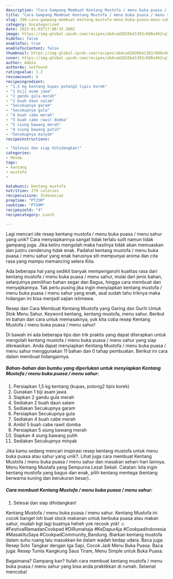 ```yaml
---
description: "Cara Gampang Membuat Kentang Mustofa / menu buka puasa / menu sahur yang Lezat"
title: "Cara Gampang Membuat Kentang Mustofa / menu buka puasa / menu sahur yang Lezat"
slug: 390-cara-gampang-membuat-kentang-mustofa-menu-buka-puasa-menu-sahur-yang-lezat
category: Uncategorized
date: 2023-01-02T17:00:33.300Z
image: https://img-global.cpcdn.com/recipes/ab4cad2826b41393/680x482cq70/kentang-mustofa-menu-buka-puasa-menu-sahur-foto-resep-utama.jpg
hideToc: false
enableToc: true
enableTocContent: false
thumbnail: https://img-global.cpcdn.com/recipes/ab4cad2826b41393/680x482cq70/kentang-mustofa-menu-buka-puasa-menu-sahur-foto-resep-utama.jpg
cover: https://img-global.cpcdn.com/recipes/ab4cad2826b41393/680x482cq70/kentang-mustofa-menu-buka-puasa-menu-sahur-foto-resep-utama.jpg
author: Admin
authorAv: notfound
ratingvalue: 3.2
reviewcount: 9
recipeingredient:
- "1,5 kg kentang kupas potong2 tipis korek"
- "1 biji asam jawa"
- "2 gandu gula merah"
- "2 buah daun salam"
- "Secukupnya garam"
- "Secukupnya gula"
- "4 buah cabe merah"
- "5 buah cabe rawit domba"
- "5 siung bawang merah"
- "4 siung bawang putih"
- "Secukupnya minyak"
recipeinstructions:

- "Selesai dan siap dihidangkan!"
categories:
- Resep
tags:
- kentang
- mustofa
- 

katakunci: kentang mustofa  
nutrition: 279 calories
recipecuisine: Indonesian
preptime: "PT25M"
cooktime: "PT49M"
recipeyield: "4"
recipecategory: Lunch

---
```





Lagi mencari ide resep kentang mustofa / menu buka puasa / menu sahur yang unik? Cara menyiapkannya sangat tidak terlalu sulit namun tidak gampang juga. Jika keliru mengolah maka hasilnya tidak akan memuaskan dan justru cenderung tidak enak. Padahal kentang mustofa / menu buka puasa / menu sahur yang enak harusnya sih mempunyai aroma dan cita rasa yang mampu memancing selera Kita.





Ada beberapa hal yang sedikit banyak mempengaruhi kualitas rasa dari kentang mustofa / menu buka puasa / menu sahur, mulai dari jenis bahan, selanjutnya pemilihan bahan segar dan Bagus, hingga cara membuat dan menyajikannya. Tak perlu pusing jika ingin menyiapkan kentang mustofa / menu buka puasa / menu sahur yang enak,      asal sudah tahu triknya maka hidangan ini bisa menjadi sajian istimewa.














Resep dan Cara Membuat Kentang Mustofa yang Garing dan Gurih Untuk Stok Menu Sahur. Keyword kentang, kentang mustofa, menu sahur. Berikut ini bahan dan cara untuk memasaknya, yuk kita coba resep Kentang Mustofa / menu buka puasa / menu sahur!






Di bawah ini ada beberapa tips dan trik praktis yang dapat diterapkan untuk mengolah kentang mustofa / menu buka puasa / menu sahur yang siap dikreasikan. Anda dapat menyiapkan Kentang Mustofa / menu buka puasa / menu sahur menggunakan 11 bahan dan 0 tahap pembuatan. Berikut ini cara dalam membuat hidangannya.

<!--inarticleads1-->

##### Bahan-bahan dan bumbu yang diperlukan untuk menyiapkan Kentang Mustofa / menu buka puasa / menu sahur:

1. Persiapkan 1,5 kg kentang (kupas, potong2 tipis korek)
1. Gunakan 1 biji asam jawa
1. Siapkan 2 gandu gula merah
1. Sediakan 2 buah daun salam
1. Sediakan Secukupnya garam
1. Persiapkan Secukupnya gula
1. Sediakan 4 buah cabe merah
1. Ambil 5 buah cabe rawit domba
1. Persiapkan 5 siung bawang merah
1. Siapkan 4 siung bawang putih
1. Sediakan Secukupnya minyak


Jika kamu sedang mencari inspirasi resep kentang mustofa untuk menu buka puasa atau sahur yang unik?. Lihat juga cara membuat Kentang Mustofa / menu buka puasa / menu sahur dan masakan sehari-hari lainnya. Menu Kentang Mustafa yang Sempurna Lezat Sekali. Catatan: bila ingin kentang mustofa yang bagus dan enak, pilih kentang mentega (kentang berwarna kuning dan berukuran besar).. 

<!--inarticleads2-->

##### Cara membuat Kentang Mustofa / menu buka puasa / menu sahur:


1. Selesai dan siap dihidangkan!

Kentang Mustofa / menu buka puasa / menu sahur. Kentang Mustofa ini cocok banget loh buat stock makanan untuk berbuka puasa atau makan sahur, mudah bgt lagi buatnya heheh yok recook yok! ☺️ ️ #FestivalRamadanCookpad #DiRumahaja #KeDapurAja #CookpadIndonesia #MasakItuSaya #CookpadCommunity_Bandung. Biarkan kentang mustofa dalam suhu ruang lalu masukkan ke dalam wadah kedap udara. Baca juga: Resep Soto Tangkar dengan Iga Sapi, Cocok Jadi Menu Buka Puasa. Baca juga: Resep Tumis Kangkung Saus Tiram, Menu Simple untuk Buka Puasa. 

Bagaimana? Gampang kan? Itulah cara membuat kentang mustofa / menu buka puasa / menu sahur yang bisa anda praktikkan di rumah. Selamat mencoba!
